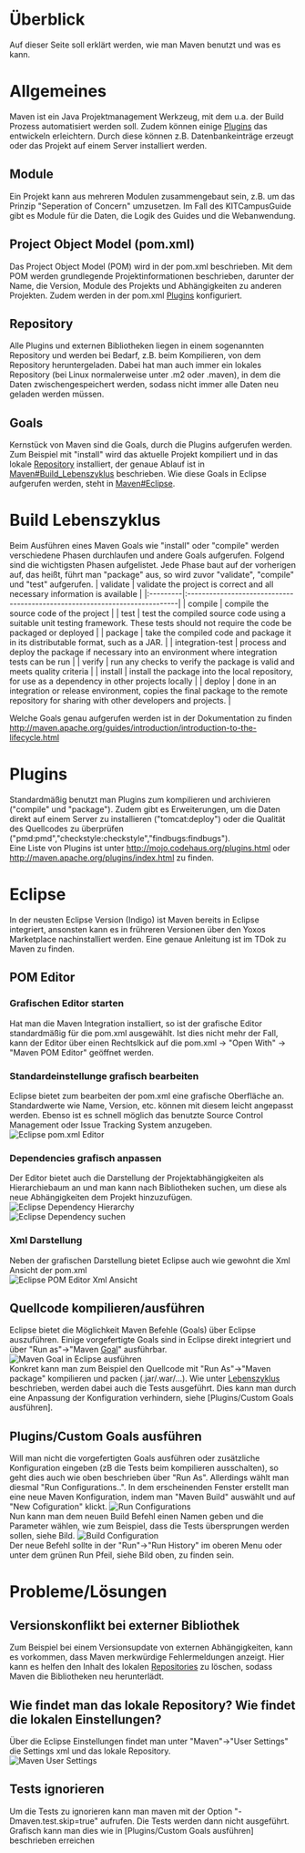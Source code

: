 # Überblick #

Auf dieser Seite soll erklärt werden, wie man Maven benutzt und was es kann.


# Allgemeines #

Maven ist ein Java Projektmanagement Werkzeug, mit dem u.a. der Build Prozess automatisiert werden soll. Zudem können einige [Plugins](Maven#Plugins.md) das entwickeln erleichtern. Durch diese können z.B. Datenbankeinträge erzeugt oder das Projekt auf einem Server installiert werden.

## Module ##

Ein Projekt kann aus mehreren Modulen zusammengebaut sein, z.B. um das Prinzip "Seperation of Concern" umzusetzen. Im Fall des KITCampusGuide gibt es Module für die Daten, die Logik des Guides und die Webanwendung.

## Project Object Model (pom.xml) ##

Das Project Object Model (POM) wird in der pom.xml beschrieben. Mit dem POM werden grundlegende Projektinformationen beschrieben, darunter der Name, die Version, Module des Projekts und Abhängigkeiten zu anderen Projekten. Zudem werden in der pom.xml [Plugins](Maven#Plugins.md) konfiguriert.

## Repository ##

Alle Plugins und externen Bibliotheken liegen in einem sogenannten Repository und werden bei Bedarf, z.B. beim  Kompilieren, von dem Repository heruntergeladen. Dabei hat man auch immer ein lokales Repository (bei Linux normalerweise unter .m2 oder .maven), in dem die Daten zwischengespeichert werden, sodass nicht immer alle Daten neu geladen werden müssen.

## Goals ##

Kernstück von Maven sind die Goals, durch die Plugins aufgerufen werden. Zum Beispiel mit "install" wird das aktuelle Projekt kompiliert und in das lokale [Repository](Maven#Repository.md) installiert, der genaue Ablauf ist in [Maven#Build\_Lebenszyklus](Maven#Build_Lebenszyklus.md) beschrieben. Wie diese Goals in Eclipse aufgerufen werden, steht in [Maven#Eclipse](Maven#Eclipse.md).

# Build Lebenszyklus #

Beim Ausführen eines Maven Goals wie "install" oder "compile" werden verschiedene Phasen durchlaufen und andere Goals aufgerufen.
Folgend sind die wichtigsten Phasen aufgelistet. Jede Phase baut auf der vorherigen auf, das heißt, führt man "package" aus, so wird zuvor "validate", "compile" und "test" aufgerufen.
| validate | validate the project is correct and all necessary information is available |
|:---------|:---------------------------------------------------------------------------|
| compile  | compile the source code of the project                                     |
| test     | test the compiled source code using a suitable unit testing framework. These tests should not require the code be packaged or deployed |
| package  | take the compiled code and package it in its distributable format, such as a JAR. |
| integration-test | process and deploy the package if necessary into an environment where integration tests can be run |
| verify   | run any checks to verify the package is valid and meets quality criteria   |
| install  | install the package into the local repository, for use as a dependency in other projects locally |
| deploy   | done in an integration or release environment, copies the final package to the remote repository for sharing with other developers and projects. |

Welche Goals genau aufgerufen werden ist in der Dokumentation zu finden http://maven.apache.org/guides/introduction/introduction-to-the-lifecycle.html

# Plugins #

Standardmäßig benutzt man Plugins zum kompilieren und archivieren ("compile" und "package"). Zudem gibt es Erweiterungen, um die Daten direkt auf einem Server zu installieren ("tomcat:deploy") oder die Qualität des Quellcodes zu überprüfen ("pmd:pmd","checkstyle:checkstyle","findbugs:findbugs").<br />
Eine Liste von Plugins ist unter http://mojo.codehaus.org/plugins.html oder http://maven.apache.org/plugins/index.html zu finden.

# Eclipse #

In der neusten Eclipse Version (Indigo) ist Maven bereits in Eclipse integriert, ansonsten kann es in frühreren Versionen über den Yoxos Marketplace nachinstalliert werden. Eine genaue Anleitung ist im TDok zu Maven zu finden.<br />

## POM Editor ##

### Grafischen Editor starten ###

Hat man die Maven Integration installiert, so ist der grafische Editor standardmäßig für die pom.xml ausgewählt. Ist dies nicht mehr der Fall, kann der Editor über einen Rechtslkick auf die pom.xml -> "Open With" -> "Maven POM Editor" geöffnet werden.

### Standardeinstellunge grafisch bearbeiten ###

Eclipse bietet zum bearbeiten der pom.xml eine grafische Oberfläche an. Standardwerte wie Name, Version, etc. können mit diesem leicht angepasst werden. Ebenso ist es schnell möglich das benutzte Source Control Management oder Issue Tracking System anzugeben.<br />
<img src='http://kitcampusguide.googlecode.com/svn/wiki/Maven.wiki-Bilder/eclipse_pom_editor_overview_parent-11-06-20-steinegger.png' alt='Eclipse pom.xml Editor' />

### Dependencies grafisch anpassen ###

Der Editor bietet auch die Darstellung der Projektabhängigkeiten als Hierarchiebaum an und man kann nach Bibliotheken suchen, um diese als neue Abhängigkeiten dem Projekt hinzuzufügen.<br />
<img src='http://kitcampusguide.googlecode.com/svn/wiki/Maven.wiki-Bilder/eclipse_pom_editor_dependency_hierarchy-11-06-20-steinegger.png' alt='Eclipse Dependency Hierarchy' /><br />
<img src='http://kitcampusguide.googlecode.com/svn/wiki/Maven.wiki-Bilder/eclipse_dependency_suche-11-06-20-steinegger.png' alt='Eclipse Dependency suchen' /><br />

### Xml Darstellung ###

Neben der grafischen Darstellung bietet Eclipse auch wie gewohnt die Xml Ansicht der pom.xml<br />
<img src='http://kitcampusguide.googlecode.com/svn/wiki/Maven.wiki-Bilder/eclipse_pom_editor_pom_xml-11-06-20-steinegger.png' alt='Eclipse POM Editor Xml Ansicht' /><br />

## Quellcode kompilieren/ausführen ##

Eclipse bietet die Möglichkeit Maven Befehle (Goals) über Eclipse auszuführen. Einige vorgefertigte Goals sind in Eclipse direkt integriert und über "Run as"->"Maven [Goal](Goal.md)" ausführbar.
<img src='http://kitcampusguide.googlecode.com/svn/wiki/Maven.wiki-Bilder/eclipse_run_as_maven_menu-11-06-20-steinegger.png' alt='Maven Goal in Eclipse ausführen' /><br />
Konkret kann man zum Beispiel den Quellcode mit "Run As"->"Maven package" kompilieren und packen (.jar/.war/...). Wie unter [Lebenszyklus](Build.md) beschrieben, werden dabei auch die Tests ausgeführt. Dies kann man durch eine Anpassung der Konfiguration verhindern, siehe [Plugins/Custom Goals ausführen].

## Plugins/Custom Goals ausführen ##

Will man nicht die vorgefertigten Goals ausführen oder zusätzliche Konfiguration eingeben (zB die Tests beim kompilieren ausschalten), so geht dies auch wie oben beschrieben über "Run As". Allerdings wählt man diesmal "Run Configurations..". In dem erscheinenden Fenster erstellt man eine neue Maven Konfiguration, indem man "Maven Build" auswählt und auf "New Cofiguration" klickt.
<img src='http://kitcampusguide.googlecode.com/svn/wiki/Maven.wiki-Bilder/eclipse_run-configurations-11-07-02-steinegger.png' alt='Run Configurations' /><br />
Nun kann man dem neuen Build Befehl einen Namen geben und die Parameter wählen, wie zum Beispiel, dass die Tests übersprungen werden sollen, siehe Bild.
<img src='http://kitcampusguide.googlecode.com/svn/wiki/Maven.wiki-Bilder/eclipse_run-configurations_maven-goal-11-07-02-steinegger.png' alt='Build Configuration' /><br />
Der neue Befehl sollte in der "Run"->"Run History" im oberen Menu oder unter dem grünen Run Pfeil, siehe Bild oben, zu finden sein.

# Probleme/Lösungen #

## Versionskonflikt bei externer Bibliothek ##

Zum Beispiel bei einem Versionsupdate von externen Abhängigkeiten, kann es vorkommen, dass Maven merkwürdige Fehlermeldungen anzeigt. Hier kann es helfen den Inhalt des lokalen [Repositories](Maven#Repository.md) zu löschen, sodass Maven die Bibliotheken neu herunterlädt.

## Wie findet man das lokale Repository? Wie findet die lokalen Einstellungen? ##

Über die Eclipse Einstellungen findet man unter "Maven"->"User Settings" die Settings xml und das lokale Repository.<br />
<img src='http://kitcampusguide.googlecode.com/svn/wiki/Maven.wiki-Bilder/eclipse_maven_settings_files-11-06-20-steinegger.png' alt='Maven User Settings' /><br />

## Tests ignorieren ##

Um die Tests zu ignorieren kann man maven mit der Option "-Dmaven.test.skip=true" aufrufen. Die Tests werden dann nicht ausgeführt. <br />
Grafisch kann man dies wie in [Plugins/Custom Goals ausführen] beschrieben erreichen